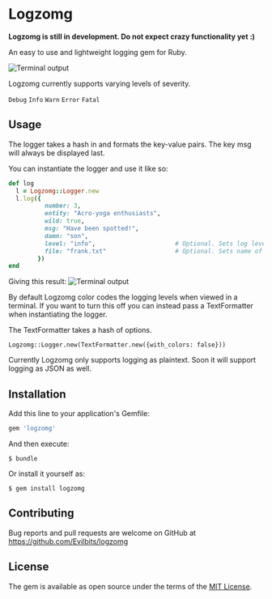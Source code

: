# Logzomg

**Logzomg is still in development. Do not expect crazy functionality yet :)**

An easy to use and lightweight logging gem for Ruby.

![Terminal output](http://i.imgur.com/reu3xof.png)

Logzomg currently supports varying levels of severity.

`
Debug
`
`
Info
`
`
Warn
`
`
Error
`
`
Fatal
`

## Usage

The logger takes a hash in and formats the key-value pairs. The key msg will always be displayed last.

You can instantiate the logger and use it like so:

```ruby
def log
  l = Logzomg::Logger.new
  l.log({
          number: 3,
          entity: "Acro-yoga enthusiasts",
          wild: true,
          msg: "Have been spotted!", 
          damn: "son",
          level: "info",                      # Optional. Sets log level. Default is warning
          file: "frank.txt"                   # Optional. Sets name of file to log to. Default is log.txt
        })
end  
```

Giving this result:
![Terminal output](http://i.imgur.com/IvprMBS.png)

By default Logzomg color codes the logging levels when viewed in a terminal. If you want to turn this off you can instead pass a TextFormatter when instantiating the logger.

The TextFormatter takes a hash of options.

`
  Logzomg::Logger.new(TextFormatter.new({with_colors: false}))
`

Currently Logzomg only supports logging as plaintext. Soon it will support logging as JSON as well.


## Installation

Add this line to your application's Gemfile:

```ruby
gem 'logzomg'
```

And then execute:

    $ bundle

Or install it yourself as:

    $ gem install logzomg

## Contributing

Bug reports and pull requests are welcome on GitHub at https://github.com/Evilbits/logzomg


## License

The gem is available as open source under the terms of the [MIT License](http://opensource.org/licenses/MIT).

